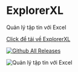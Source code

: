 # ExplorerXL
 Quản lý tập tin với Excel

[Click để tải về ExplorerXL](https://github.com/SanbiVN/ExplorerXL/releases/download/ExplorerXL/ExplorerXL_v2.23.xlsm)

[![Github All Releases](https://img.shields.io/github/downloads/SanbiVN/ExplorerXL/total.svg)](https://github.com/SanbiVN/ExplorerXL/releases/download/ExplorerXL/ExplorerXL_v2.23.xlsm)

 
![ Quản lý tập tin với Excel](https://github.com/SanbiVN/ExplorerXL/assets/58664571/747b4db0-713a-4786-a873-86c26e16f789)
